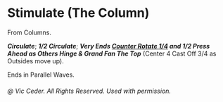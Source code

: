 
# Stimulate (The Column)

From Columns.

***Circulate***; ***1/2 Circulate***;
***Very Ends
[Counter Rotate 1/4](../c1/counter_rotate.md) and 1/2 Press Ahead
as Others Hinge & Grand Fan The Top*** (Center 4 Cast Off 3/4 as Outsides move up).

Ends in Parallel Waves.

###### @ Vic Ceder. All Rights Reserved.  Used with permission.
